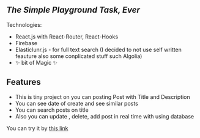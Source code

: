 ## _The Simple Playground Task, Ever_

Technologies:
- React.js with React-Router, React-Hooks
- Firebase
- Elasticlunr.js - for full text search (I decided to not use self written feauture also some conplicated stuff such Algolia)
- ✨ bit of Magic ✨

## Features
- This is tiny project on you can posting Post with Title and Description
- You can see date of create and see similar posts
- You can search posts on title
- Also you can update , delete,  add post in real time with using database


You can try it by [this link](https://robotboyt.github.io/nerdy-soft/)
